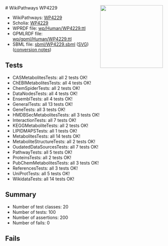 <img style="float: right; width: 200px" src="../logo.png" />
# WikiPathways WP4229

* WikiPathways: [WP4229](https://identifiers.org/wikipathways:WP4229)
* Scholia: [WP4229](https://scholia.toolforge.org/wikipathways/WP4229)
* WPRDF file: [wp/Human/WP4229.ttl](../wp/Human/WP4229.ttl)
* GPMLRDF file: [wp/gpml/Human/WP4229.ttl](../wp/gpml/Human/WP4229.ttl)
* SBML file: [sbml/WP4229.sbml](../sbml/WP4229.sbml) ([SVG](../sbml/WP4229.svg)) ([conversion notes](../sbml/WP4229.txt))

## Tests
* CASMetabolitesTests: all 2 tests OK!
* ChEBIMetabolitesTests: all 4 tests OK!
* ChemSpiderTests: all 2 tests OK!
* DataNodesTests: all 4 tests OK!
* EnsemblTests: all 4 tests OK!
* GeneralTests: all 13 tests OK!
* GeneTests: all 3 tests OK!
* HMDBSecMetabolitesTests: all 3 tests OK!
* InteractionTests: all 7 tests OK!
* KEGGMetaboliteTests: all 2 tests OK!
* LIPIDMAPSTests: all 1 tests OK!
* MetabolitesTests: all 14 tests OK!
* MetaboliteStructureTests: all 2 tests OK!
* OudatedDataSourcesTests: all 7 tests OK!
* PathwayTests: all 5 tests OK!
* ProteinsTests: all 2 tests OK!
* PubChemMetabolitesTests: all 3 tests OK!
* ReferencesTests: all 3 tests OK!
* UniProtTests: all 5 tests OK!
* WikidataTests: all 14 tests OK!


## Summary

* Number of test classes: 20
* Number of tests: 100
* Number of assertions: 200
* Number of fails: 0

## Fails

